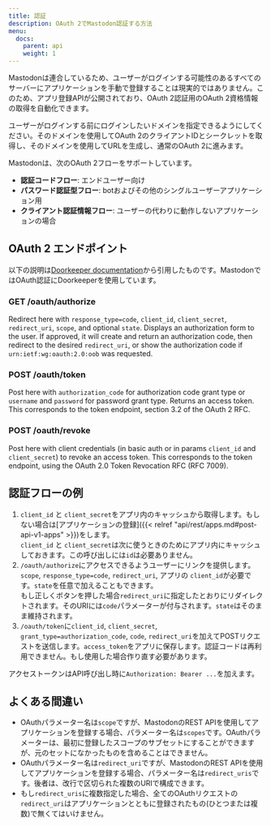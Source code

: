 ```yaml
---
title: 認証
description: OAuth 2でMastodon認証する方法
menu:
  docs:
    parent: api
    weight: 1
---
```


Mastodonは連合しているため、ユーザーがログインする可能性のあるすべてのサーバーにアプリケーションを手動で登録することは現実的ではありません。このため、アプリ登録APIが公開されており、OAuth 2認証用のOAuth 2資格情報の取得を自動化できます。

ユーザーがログインする前にログインしたいドメインを指定できるようにしてください。そのドメインを使用してOAuth 2のクライアントIDとシークレットを取得し、そのドメインを使用してURLを生成し、通常のOAuth 2に進みます。

Mastodonは、次のOAuth 2フローをサポートしています。

- **認証コードフロー**: エンドユーザー向け
- **パスワード認証型フロー**: botおよびその他のシングルユーザーアプリケーション用
- **クライアント認証情報フロー**: ユーザーの代わりに動作しないアプリケーションの場合

## OAuth 2 エンドポイント

以下の説明は[Doorkeeper documentation](https://github.com/doorkeeper-gem/doorkeeper/wiki/API-endpoint-descriptions-and-examples)から引用したものです。MastodonではOAuth認証にDoorkeeperを使用しています。

### GET /oauth/authorize

Redirect here with `response_type=code`, `client_id`, `client_secret`, `redirect_uri`, `scope`, and optional `state`. Displays an authorization form to the user. If approved, it will create and return an authorization code, then redirect to the desired `redirect_uri`, or show the authorization code if `urn:ietf:wg:oauth:2.0:oob` was requested.

### POST /oauth/token

Post here with `authorization_code` for authorization code grant type or `username` and `password` for password grant type. Returns an access token. This corresponds to the token endpoint, section 3.2 of the OAuth 2 RFC.

### POST /oauth/revoke

Post here with client credentials (in basic auth or in params `client_id` and `client_secret`) to revoke an access token. This corresponds to the token endpoint, using the OAuth 2.0 Token Revocation RFC (RFC 7009).

## 認証フローの例

1. `client_id` と `client_secret`をアプリ内のキャッシュから取得します。もしない場合は[アプリケーションの登録]({{< relref "api/rest/apps.md#post-api-v1-apps" >}})をします。  
`client_id` と `client_secret`は次に使うときのためにアプリ内にキャッシュしておきます。この呼び出しには`id`は必要ありません。
1. `/oauth/authorize`にアクセスできるようユーザーにリンクを提供します。`scope`, `response_type=code`, `redirect_uri`, アプリの `client_id`が必要です。`state`を任意で加えることもできます。  
もし正しくボタンを押した場合`redirect_uri`に指定したとおりにリダイレクトされます。そのURIには`code`パラメーターが付与されます。`state`はそのまま維持されます。
1. `/oauth/token`に`client_id`, `client_secret`, `grant_type=authorization_code`, `code`, `redirect_uri`を加えてPOSTリクエストを送信します。`access_token`をアプリに保存します。認証コードは再利用できません。もし使用した場合作り直す必要があります。

アクセストークンはAPI呼び出し時に`Authorization: Bearer ...`を加えます。

## よくある間違い

- OAuthパラメーター名は`scope`ですが、MastodonのREST APIを使用してアプリケーションを登録する場合、パラメーター名は`scopes`です。OAuthパラメーターは、最初に登録したスコープのサブセットにすることができますが、元のセットになかったものを含めることはできません。
- OAuthパラメーター名は`redirect_uri`ですが、MastodonのREST APIを使用してアプリケーションを登録する場合、パラメーター名は`redirect_uris`です。後者は、改行で区切られた複数のURIで構成できます。
- もし`redirect_uris`に複数指定した場合、全てのOAuthリクエストの`redirect_uri`はアプリケーションとともに登録されたもの(ひとつまたは複数)で無くてはいけません。